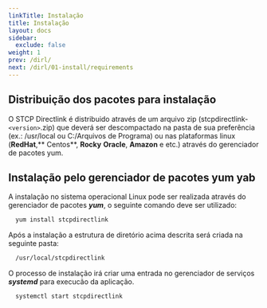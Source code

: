 ```yaml
---
linkTitle: Instalação
title: Instalação
layout: docs
sidebar:
  exclude: false
weight: 1
prev: /dirl/
next: /dirl/01-install/requirements
---
```

## Distribuição dos pacotes para instalação

O STCP Directlink é distribuido através de um arquivo zip (stcpdirectlink-`<version>`.zip) que deverá ser descompactado na pasta de sua preferência (ex.: /usr/local ou C:/Arquivos de Programa) ou nas plataformas linux (**RedHat**,** Centos**, **Rocky** **Oracle**, **Amazon** e etc.) através do gerenciador de pacotes yum.

## Instalação pelo gerenciador de pacotes yum yab
A instalação no sistema operacional Linux pode ser realizada através do gerenciador de pacotes ***yum***, o seguinte comando deve ser utilizado:

``` bash
  yum install stcpdirectlink
```

Após a instalação a estrutura de diretório acima descrita será criada na seguinte pasta:
``` bash
  /usr/local/stcpdirectlink
```

O processo de instalação irá criar uma entrada no gerenciador de serviços ***systemd*** para execucão da aplicação.
``` bash
  systemctl start stcpdirectlink
```
